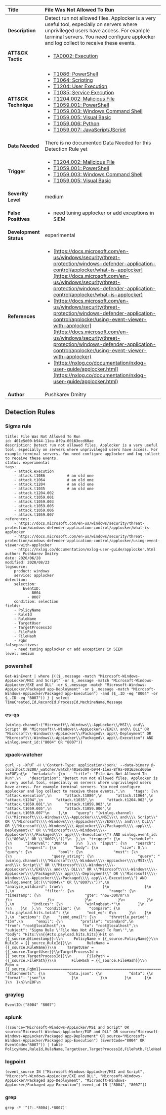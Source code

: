 | Title                    | File Was Not Allowed To Run       |
|:-------------------------|:------------------|
| **Description**          | Detect run not allowed files. Applocker is a very useful tool, especially on servers where unprivileged users have access. For example terminal servers. You need configure applocker and log collect to receive these events. |
| **ATT&amp;CK Tactic**    |  <ul><li>[TA0002: Execution](https://attack.mitre.org/tactics/TA0002)</li></ul>  |
| **ATT&amp;CK Technique** | <ul><li>[T1086: PowerShell](https://attack.mitre.org/techniques/T1086)</li><li>[T1064: Scripting](https://attack.mitre.org/techniques/T1064)</li><li>[T1204: User Execution](https://attack.mitre.org/techniques/T1204)</li><li>[T1035: Service Execution](https://attack.mitre.org/techniques/T1035)</li><li>[T1204.002: Malicious File](https://attack.mitre.org/techniques/T1204.002)</li><li>[T1059.001: PowerShell](https://attack.mitre.org/techniques/T1059.001)</li><li>[T1059.003: Windows Command Shell](https://attack.mitre.org/techniques/T1059.003)</li><li>[T1059.005: Visual Basic](https://attack.mitre.org/techniques/T1059.005)</li><li>[T1059.006: Python](https://attack.mitre.org/techniques/T1059.006)</li><li>[T1059.007: JavaScript/JScript](https://attack.mitre.org/techniques/T1059.007)</li></ul>  |
| **Data Needed**          |  There is no documented Data Needed for this Detection Rule yet  |
| **Trigger**              | <ul><li>[T1204.002: Malicious File](../Triggers/T1204.002.md)</li><li>[T1059.001: PowerShell](../Triggers/T1059.001.md)</li><li>[T1059.003: Windows Command Shell](../Triggers/T1059.003.md)</li><li>[T1059.005: Visual Basic](../Triggers/T1059.005.md)</li></ul>  |
| **Severity Level**       | medium |
| **False Positives**      | <ul><li>need tuning applocker or add exceptions in SIEM</li></ul>  |
| **Development Status**   | experimental |
| **References**           | <ul><li>[https://docs.microsoft.com/en-us/windows/security/threat-protection/windows-defender-application-control/applocker/what-is-applocker](https://docs.microsoft.com/en-us/windows/security/threat-protection/windows-defender-application-control/applocker/what-is-applocker)</li><li>[https://docs.microsoft.com/en-us/windows/security/threat-protection/windows-defender-application-control/applocker/using-event-viewer-with-applocker](https://docs.microsoft.com/en-us/windows/security/threat-protection/windows-defender-application-control/applocker/using-event-viewer-with-applocker)</li><li>[https://nxlog.co/documentation/nxlog-user-guide/applocker.html](https://nxlog.co/documentation/nxlog-user-guide/applocker.html)</li></ul>  |
| **Author**               | Pushkarev Dmitry |


## Detection Rules

### Sigma rule

```
title: File Was Not Allowed To Run 
id: 401e5d00-b944-11ea-8f9a-00163ecd60ae
description: Detect run not allowed files. Applocker is a very useful tool, especially on servers where unprivileged users have access. For example terminal servers. You need configure applocker and log collect to receive these events.
status: experimental
tags:
    - attack.execution
    - attack.t1086          # an old one
    - attack.t1064          # an old one
    - attack.t1204          # an old one
    - attack.t1035          # an old one
    - attack.t1204.002
    - attack.t1059.001
    - attack.t1059.003
    - attack.t1059.005
    - attack.t1059.006
    - attack.t1059.007
references:
    - https://docs.microsoft.com/en-us/windows/security/threat-protection/windows-defender-application-control/applocker/what-is-applocker
    - https://docs.microsoft.com/en-us/windows/security/threat-protection/windows-defender-application-control/applocker/using-event-viewer-with-applocker
    - https://nxlog.co/documentation/nxlog-user-guide/applocker.html
author: Pushkarev Dmitry
date: 2020/06/28
modified: 2020/08/23
logsource:
    product: windows
    service: applocker
detection:
    selection:
        EventID:
          - 8004
          - 8007
    condition: selection
fields:
    - PolicyName
    - RuleId
    - RuleName
    - TargetUser
    - TargetProcessId
    - FilePath
    - FileHash
    - Fqbn
falsepositives:
    - need tuning applocker or add exceptions in SIEM
level: medium

```





### powershell
    
```
Get-WinEvent | where {(($_.message -match "Microsoft-Windows-AppLocker/MSI and Script" -or $_.message -match "Microsoft-Windows-AppLocker/EXE and DLL" -or $_.message -match "Microsoft-Windows-AppLocker/Packaged app-Deployment" -or $_.message -match "Microsoft-Windows-AppLocker/Packaged app-Execution") -and ($_.ID -eq "8004" -or $_.ID -eq "8007")) } | select TimeCreated,Id,RecordId,ProcessId,MachineName,Message
```


### es-qs
    
```
(winlog.channel:("Microsoft\\-Windows\\-AppLocker\\/MSI\\ and\\ Script" OR "Microsoft\\-Windows\\-AppLocker\\/EXE\\ and\\ DLL" OR "Microsoft\\-Windows\\-AppLocker\\/Packaged\\ app\\-Deployment" OR "Microsoft\\-Windows\\-AppLocker\\/Packaged\\ app\\-Execution") AND winlog.event_id:("8004" OR "8007"))
```


### xpack-watcher
    
```
curl -s -XPUT -H \'Content-Type: application/json\' --data-binary @- localhost:9200/_watcher/watch/401e5d00-b944-11ea-8f9a-00163ecd60ae <<EOF\n{\n  "metadata": {\n    "title": "File Was Not Allowed To Run",\n    "description": "Detect run not allowed files. Applocker is a very useful tool, especially on servers where unprivileged users have access. For example terminal servers. You need configure applocker and log collect to receive these events.",\n    "tags": [\n      "attack.execution",\n      "attack.t1086",\n      "attack.t1064",\n      "attack.t1204",\n      "attack.t1035",\n      "attack.t1204.002",\n      "attack.t1059.001",\n      "attack.t1059.003",\n      "attack.t1059.005",\n      "attack.t1059.006",\n      "attack.t1059.007"\n    ],\n    "query": "(winlog.channel:(\\"Microsoft\\\\-Windows\\\\-AppLocker\\\\/MSI\\\\ and\\\\ Script\\" OR \\"Microsoft\\\\-Windows\\\\-AppLocker\\\\/EXE\\\\ and\\\\ DLL\\" OR \\"Microsoft\\\\-Windows\\\\-AppLocker\\\\/Packaged\\\\ app\\\\-Deployment\\" OR \\"Microsoft\\\\-Windows\\\\-AppLocker\\\\/Packaged\\\\ app\\\\-Execution\\") AND winlog.event_id:(\\"8004\\" OR \\"8007\\"))"\n  },\n  "trigger": {\n    "schedule": {\n      "interval": "30m"\n    }\n  },\n  "input": {\n    "search": {\n      "request": {\n        "body": {\n          "size": 0,\n          "query": {\n            "bool": {\n              "must": [\n                {\n                  "query_string": {\n                    "query": "(winlog.channel:(\\"Microsoft\\\\-Windows\\\\-AppLocker\\\\/MSI\\\\ and\\\\ Script\\" OR \\"Microsoft\\\\-Windows\\\\-AppLocker\\\\/EXE\\\\ and\\\\ DLL\\" OR \\"Microsoft\\\\-Windows\\\\-AppLocker\\\\/Packaged\\\\ app\\\\-Deployment\\" OR \\"Microsoft\\\\-Windows\\\\-AppLocker\\\\/Packaged\\\\ app\\\\-Execution\\") AND winlog.event_id:(\\"8004\\" OR \\"8007\\"))",\n                    "analyze_wildcard": true\n                  }\n                }\n              ],\n              "filter": {\n                "range": {\n                  "timestamp": {\n                    "gte": "now-30m/m"\n                  }\n                }\n              }\n            }\n          }\n        },\n        "indices": [\n          "winlogbeat-*"\n        ]\n      }\n    }\n  },\n  "condition": {\n    "compare": {\n      "ctx.payload.hits.total": {\n        "not_eq": 0\n      }\n    }\n  },\n  "actions": {\n    "send_email": {\n      "throttle_period": "15m",\n      "email": {\n        "profile": "standard",\n        "from": "root@localhost",\n        "to": "root@localhost",\n        "subject": "Sigma Rule \'File Was Not Allowed To Run\'",\n        "body": "Hits:\\n{{#ctx.payload.hits.hits}}Hit on {{_source.@timestamp}}:\\n     PolicyName = {{_source.PolicyName}}\\n         RuleId = {{_source.RuleId}}\\n       RuleName = {{_source.RuleName}}\\n     TargetUser = {{_source.TargetUser}}\\nTargetProcessId = {{_source.TargetProcessId}}\\n       FilePath = {{_source.FilePath}}\\n       FileHash = {{_source.FileHash}}\\n           Fqbn = {{_source.Fqbn}}================================================================================\\n{{/ctx.payload.hits.hits}}",\n        "attachments": {\n          "data.json": {\n            "data": {\n              "format": "json"\n            }\n          }\n        }\n      }\n    }\n  }\n}\nEOF\n
```


### graylog
    
```
EventID:("8004" "8007")
```


### splunk
    
```
((source="Microsoft-Windows-AppLocker/MSI and Script" OR source="Microsoft-Windows-AppLocker/EXE and DLL" OR source="Microsoft-Windows-AppLocker/Packaged app-Deployment" OR source="Microsoft-Windows-AppLocker/Packaged app-Execution") (EventCode="8004" OR EventCode="8007")) | table PolicyName,RuleId,RuleName,TargetUser,TargetProcessId,FilePath,FileHash,Fqbn
```


### logpoint
    
```
(event_source IN ["Microsoft-Windows-AppLocker/MSI and Script", "Microsoft-Windows-AppLocker/EXE and DLL", "Microsoft-Windows-AppLocker/Packaged app-Deployment", "Microsoft-Windows-AppLocker/Packaged app-Execution"] event_id IN ["8004", "8007"])
```


### grep
    
```
grep -P '^(?:.*8004|.*8007)'
```



